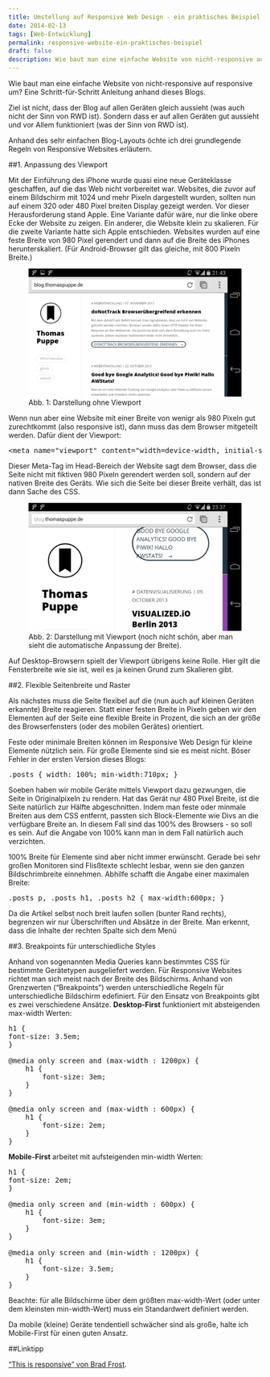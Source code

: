 ```yaml
---
title: Umstellung auf Responsive Web Design - ein praktisches Beispiel
date: 2014-02-13
tags: [Web-Entwicklung]
permalink: responsive-website-ein-praktisches-beispiel
draft: false
description: Wie baut man eine einfache Website von nicht-responsive auf responsive um? Eine Schritt-für-Schritt Anleitung anhand dieses Blogs.
---
```


Wie baut man eine einfache Website von nicht-responsive auf responsive um? Eine Schritt-für-Schritt Anleitung anhand dieses Blogs.

Ziel ist nicht, dass der Blog auf allen Geräten gleich aussieht (was auch nicht der Sinn von RWD ist). Sondern dass er auf allen Geräten gut aussieht und vor Allem funktioniert (was der Sinn von RWD ist).

Anhand des sehr einfachen Blog-Layouts öchte ich drei grundlegende Regeln von Responsive Websites erläutern.

##1. Anpassung des Viewport

Mit der Einführung des iPhone wurde quasi eine neue Geräteklasse geschaffen, auf die das Web nicht vorbereitet war. Websites, die zuvor auf einem Bildschirm mit 1024 und mehr Pixeln dargestellt wurden, sollten nun auf einem 320 oder 480 Pixel breiten Display gezeigt werden. Vor dieser Herausforderung stand Apple. Eine Variante dafür wäre, nur die linke obere Ecke der Website zu zeigen. Ein anderer, die Website klein zu skalieren. Für die zweite Variante hatte sich Apple entschieden. Websites wurden auf eine feste Breite von 980 Pixel gerendert und dann auf die Breite des iPhones herunterskaliert. (Für Android-Browser gilt das gleiche, mit 800 Pixeln Breite.)

<figure><img src="/images/2014/02/responsive_01_ohneviewport.png"><figcaption>Abb. 1: Darstellung ohne Viewport</figcaption></figure>

Wenn nun aber eine Website mit einer Breite von wenigr als 980 Pixeln gut zurechtkommt (also responsive ist), dann muss das dem Browser mitgeteilt werden. Dafür dient der Viewport:

<pre>&lt;meta name="viewport" content="width=device-width, initial-scale=1.0"&gt;</pre>

Dieser Meta-Tag im Head-Bereich der Website sagt dem Browser, dass die Seite nicht mit fiktiven 980 Pixeln gerendert werden soll, sondern auf der nativen Breite des Geräts. Wie sich die Seite bei dieser Breite verhält, das ist dann Sache des CSS.

<figure><img src="/images/2014/02/responsive_02_mitviewport.png"><figcaption>Abb. 2: Darstellung mit Viewport (noch nicht schön, aber man sieht die automatische Anpassung der Breite).</figcaption></figure>

Auf Desktop-Browsern spielt der Viewport übrigens keine Rolle. Hier gilt die Fensterbreite wie sie ist, weil es ja keinen Grund zum Skalieren gibt.

##2. Flexible Seitenbreite und Raster

Als nächstes muss die Seite flexibel auf die (nun auch auf kleinen Geräten erkannte) Breite reagieren. Statt einer festen Breite in Pixeln geben wir den Elementen auf der Seite eine flexible Breite in Prozent, die sich an der größe des Browserfensters (oder des mobilen Gerätes) orientiert.

Feste oder minimale Breiten können im Responsive Web Design für kleine Elemente nützlich sein. Für große Elemente sind sie es meist nicht. Böser Fehler in der ersten Version dieses Blogs:

<pre>.posts { width: 100%; min-width:710px; }</pre>

Soeben haben wir mobile Geräte mittels Viewport dazu gezwungen, die Seite in Originalpixeln zu rendern. Hat das Gerät nur 480 Pixel Breite, ist die Seite natürlich zur Hälfte abgeschnitten. Indem man feste oder minmale Breiten aus dem CSS entfernt, passten sich Block-Elemente wie Divs an die verfügbare Breite an. In diesem Fall sind das 100% des Browsers - so soll es sein. Auf die Angabe von 100% kann man in dem Fall natürlich auch verzichten.

100% Breite für Elemente sind aber nicht immer erwünscht. Gerade bei sehr großen Monitoren sind Flisßtexte schlecht lesbar, wenn sie den ganzen Bildschrimbreite einnehmen. Abhilfe schafft die Angabe einer maximalen Breite:

<pre>.posts p, .posts h1, .posts h2 { max-width:600px; }</pre>

Da die Artikel selbst noch breit laufen sollen (bunter Rand rechts), begrenzen wir nur Überschriften und Absätze in der Breite. Ḿan erkennt, dass die Inhalte der rechten Spalte sich dem Menü

##3. Breakpoints für unterschiedliche Styles

Anhand von sogenannten Media Queries kann bestimmtes CSS für bestimmte Gerätetypen ausgeliefert werden. Für Responsive Websites richtet man sich meist nach der Breite des Bildschirms. Anhand von Grenzwerten (&ldquo;Breakpoints&rdquo;) werden unterschiedliche Regeln für unterschiedliche Bildschirm edefiniert. Für den Einsatz von Breakpoints gibt es zwei verschiedene Ansätze. **Desktop-First** funktioniert mit absteigenden max-width Werten:

<pre>h1 {
font-size: 3.5em;
}

@media only screen and (max-width : 1200px) {
    h1 {
        font-size: 3em;
    }
}

@media only screen and (max-width : 600px) {
    h1 {
        font-size: 2em;
    }
}</pre>

**Mobile-First** arbeitet mit aufsteigenden min-width Werten:

<pre>h1 {
font-size: 2em;
}

@media only screen and (min-width : 600px) {
    h1 {
        font-size: 3em;
    }
}

@media only screen and (min-width : 1200px) {
    h1 {
        font-size: 3.5em;
    }
}</pre>

Beachte: für alle Bildschirme über dem größten max-width-Wert (oder unter dem kleinsten min-width-Wert) muss ein Standardwert definiert werden.

Da mobile (kleine) Geräte tendentiell schwächer sind als große, halte ich Mobile-First für einen guten Ansatz.


##Linktipp

<a href="http://bradfrost.github.io/this-is-responsive/">&ldquo;This is responsive&rdquo; von Brad Frost</a>.

